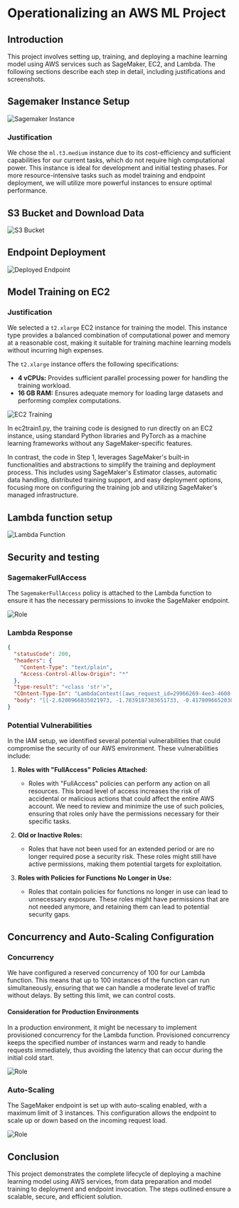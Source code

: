 # Operationalizing an AWS ML Project

## Introduction

This project involves setting up, training, and deploying a machine learning model using AWS services such as SageMaker, EC2, and Lambda. The following sections describe each step in detail, including justifications and screenshots.

## Sagemaker Instance Setup

![Sagemaker Instance](img/notebook-instance.png)

### Justification
We chose the `ml.t3.medium` instance due to its cost-efficiency and sufficient capabilities for our current tasks, which do not require high computational power. This instance is ideal for development and initial testing phases. For more resource-intensive tasks such as model training and endpoint deployment, we will utilize more powerful instances to ensure optimal performance.

## S3 Bucket and Download Data

![S3 Bucket](img/s3-bucket.png)

## Endpoint Deployment

![Deployed Endpoint](img/inference-endpoint.png)


## Model Training on EC2

### Justification
We selected a `t2.xlarge` EC2 instance for training the model. This instance type provides a balanced combination of computational power and memory at a reasonable cost, making it suitable for training machine learning models without incurring high expenses.

The `t2.xlarge` instance offers the following specifications:
- **4 vCPUs:** Provides sufficient parallel processing power for handling the training workload.
- **16 GB RAM:** Ensures adequate memory for loading large datasets and performing complex computations.

![EC2 Training](img/ec2-training.png)

In ec2train1.py, the training code is designed to run directly on an EC2 instance, using standard Python libraries and PyTorch as a machine learning frameworks without any SageMaker-specific features.

In contrast, the code in Step 1, leverages SageMaker's built-in functionalities and abstractions to simplify the training and deployment process. This includes using SageMaker's Estimator classes, automatic data handling, distributed training support, and easy deployment options, focusing more on configuring the training job and utilizing SageMaker's managed infrastructure.

## Lambda function setup

![Lambda Function](img/LambdaFunction.png)

## Security and testing

### SagemakerFullAccess
The `SagemakerFullAccess` policy is attached to the Lambda function to ensure it has the necessary permissions to invoke the SageMaker endpoint.

![Role](img/IAM.png)

### Lambda Response

```json  
{
  "statusCode": 200,
  "headers": {
    "Content-Type": "text/plain",
    "Access-Control-Allow-Origin": "*"
  },
  "type-result": "<class 'str'>",
  "COntent-Type-In": "LambdaContext([aws_request_id=29966269-4ee3-4608-89ae-20f56e95a981,log_group_name=/aws/lambda/ProjectInference,log_stream_name=2024/07/22/[$LATEST]739400355d4e4a7399107b89615ecb47,function_name=ProjectInference,memory_limit_in_mb=128,function_version=$LATEST,invoked_function_arn=arn:aws:lambda:us-east-1:981173689685:function:ProjectInference,client_context=None,identity=CognitoIdentity([cognito_identity_id=None,cognito_identity_pool_id=None])])",
  "body": "[[-2.6200966835021973, -1.7839187383651733, -0.4178096652030945, -0.10426720976829529, -1.8988728523254395, -0.933385968208313, 0.11574618518352509, 0.2227245569229126, -2.6947293281555176, -0.9397773742675781, -0.07906225323677063, -2.775785207748413, -1.8236974477767944, 0.16907787322998047, -0.30387765169143677, 0.22626635432243347, -2.5950417518615723, -1.090857982635498, -0.2849547266960144, 0.37625932693481445, -3.3860466480255127, -3.8015332221984863, -2.0609374046325684, -0.34431833028793335, -0.7686353921890259, -2.340825319290161, -1.4663516283035278, -1.2728859186172485, -2.6480000019073486, -1.4626139402389526, -0.24683457612991333, 0.49775874614715576, -2.9164586067199707, 0.5274293422698975, -2.2854857444763184, -2.252896785736084, -0.2293662428855896, -2.7789041996002197, 0.3206307291984558, 0.31204500794410706, 0.5477383732795715, -1.0781968832015991, 0.10801893472671509, -0.22434665262699127, -0.3700046241283417, -2.5641989707946777, -0.49638745188713074, 0.19743612408638, -0.23933890461921692, -0.3034432530403137, -3.316411256790161, -2.578518867492676, -1.534406065940857, -3.342711925506592, -1.3900455236434937, 0.3976074159145355, 0.5164934396743774, -2.619682550430298, -0.07329715043306351, 0.1945071518421173, -2.0222928524017334, -1.9498764276504517, -1.9161618947982788, -3.057030200958252, -1.7671260833740234, -2.8360300064086914, -2.3107025623321533, -2.809753894805908, 0.20653001964092255, 0.12632763385772705, -0.7888611555099487, -0.26157423853874207, -3.153384208679199, -0.9414727091789246, -0.854934573173523, -2.436195135116577, -2.3062353134155273, 0.045636892318725586, -3.17529559135437, -0.9643175601959229, -0.12698867917060852, -2.047363519668579, -0.3911607265472412, -1.5308877229690552, -3.701103448867798, -2.9475865364074707, -0.23599863052368164, -1.563971996307373, -0.9192569255828857, 0.025611579418182373, -2.7792139053344727, -2.424269914627075, -0.5820273160934448, -2.2383387088775635, -1.3870028257369995, -0.31287312507629395, -0.41768208146095276, -3.591280937194824, -3.357588768005371, -2.636568069458008, -2.049746036529541, -0.4494418501853943, -1.5631604194641113, -1.3981214761734009, -2.943140745162964, -1.6067579984664917, -2.276179075241089, -1.133593201637268, -1.4700597524642944, -0.7914201021194458, -2.3167712688446045, -1.840497612953186, -2.7719225883483887, -3.7864551544189453, -1.0627199411392212, -0.1264093816280365, -1.5903493165969849, -0.594165563583374, -3.0885629653930664, -0.1452547311782837, -0.5102335214614868, -0.2766529619693756, -1.9208509922027588, -0.35039132833480835, -1.8070651292800903, -1.9742166996002197, -1.1161662340164185, -0.4824203550815582, -2.8923027515411377, -2.4856245517730713, -2.928375005722046, -0.655624508857727, -2.038344144821167]]"
}
```

### Potential Vulnerabilities

In the IAM setup, we identified several potential vulnerabilities that could compromise the security of our AWS environment. These vulnerabilities include:

1. **Roles with "FullAccess" Policies Attached:**
   - Roles with "FullAccess" policies can perform any action on all resources. This broad level of access increases the risk of accidental or malicious actions that could affect the entire AWS account. We need to review and minimize the use of such policies, ensuring that roles only have the permissions necessary for their specific tasks.

2. **Old or Inactive Roles:**
   - Roles that have not been used for an extended period or are no longer required pose a security risk. These roles might still have active permissions, making them potential targets for exploitation.

3. **Roles with Policies for Functions No Longer in Use:**
   - Roles that contain policies for functions no longer in use can lead to unnecessary exposure. These roles might have permissions that are not needed anymore, and retaining them can lead to potential security gaps. 

## Concurrency and Auto-Scaling Configuration

### Concurrency

We have configured a reserved concurrency of 100 for our Lambda function. This means that up to 100 instances of the function can run simultaneously, ensuring that we can handle a moderate level of traffic without delays. By setting this limit, we can control costs.

#### Consideration for Production Environments
In a production environment, it might be necessary to implement provisioned concurrency for the Lambda function. Provisioned concurrency keeps the specified number of instances warm and ready to handle requests immediately, thus avoiding the latency that can occur during the initial cold start. 

![Role](img/concurrency.png)

### Auto-Scaling

The SageMaker endpoint is set up with auto-scaling enabled, with a maximum limit of 3 instances. This configuration allows the endpoint to scale up or down based on the incoming request load.

![Role](img/autoscaling.png)

## Conclusion

This project demonstrates the complete lifecycle of deploying a machine learning model using AWS services, from data preparation and model training to deployment and endpoint invocation. The steps outlined ensure a scalable, secure, and efficient solution.


